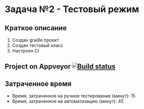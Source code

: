 # Задача №2 - Тестовый режим

## Краткое описание

1. Cоздан gradle проект
2. Создан тестовый класс
3. Настроен CI

## Project on Appveyor [![Build status](https://ci.appveyor.com/api/projects/status/d3vqgkhv1fu76mfh/branch/master?svg=true)](https://ci.appveyor.com/project/pava-14/aqa2-3-2/branch/master)

## Затраченное время
 - Время, затраченное на ручное тестирование (минут): 15
 - Время, затраченное на автоматизацию (минут): 45